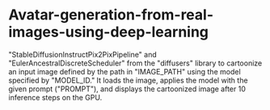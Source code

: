# Avatar-generation-from-real-images-using-deep-learning
 "StableDiffusionInstructPix2PixPipeline" and "EulerAncestralDiscreteScheduler" from the "diffusers" library to cartoonize an input image defined by the path in "IMAGE_PATH" using the model specified by "MODEL_ID." It loads the image, applies the model with the given prompt ("PROMPT"), and displays the cartoonized image after 10 inference steps on the GPU.
